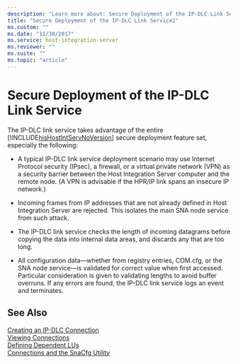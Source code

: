 ```yaml
---
description: "Learn more about: Secure Deployment of the IP-DLC Link Service"
title: "Secure Deployment of the IP-DLC Link Service2"
ms.custom: ""
ms.date: "11/30/2017"
ms.service: host-integration-server
ms.reviewer: ""
ms.suite: ""
ms.topic: "article"
---
```

# Secure Deployment of the IP-DLC Link Service
The IP-DLC link service takes advantage of the entire [!INCLUDE[hisHostIntServNoVersion](../includes/hishostintservnoversion-md.md)] secure deployment feature set, especially the following:  
  
-   A typical IP-DLC link service deployment scenario may use Internet Protocol security (IPsec), a firewall, or a virtual private network (VPN) as a security barrier between the Host Integration Server computer and the remote node. (A VPN is advisable if the HPR/IP link spans an insecure IP network.)  
  
-   Incoming frames from IP addresses that are not already defined in Host Integration Server are rejected. This isolates the main SNA node service from such attack.  
  
-   The IP-DLC link service checks the length of incoming datagrams before copying the data into internal data areas, and discards any that are too long.  
  
-   All configuration data—whether from registry entries, COM.cfg, or the SNA node service—is validated for correct value when first accessed. Particular consideration is given to validating lengths to avoid buffer overruns. If any errors are found, the IP-DLC link service logs an event and terminates.  
  
## See Also  
 [Creating an IP-DLC Connection](../core/creating-an-ip-dlc-connection1.md)   
 [Viewing Connections](../core/viewing-connections1.md)   
 [Defining Dependent LUs](../core/defining-dependent-lus1.md)   
 [Connections and the SnaCfg Utility](../core/connections-and-the-snacfg-utility1.md)
